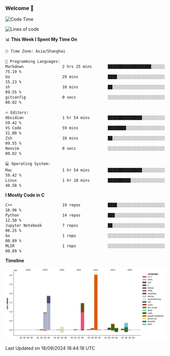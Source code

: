 ### Welcome 👋

<!--START_SECTION:waka-->
![Code Time](http://img.shields.io/badge/Code%20Time-1%2C563%20hrs%2039%20mins-blue)

![Lines of code](https://img.shields.io/badge/From%20Hello%20World%20I%27ve%20Written-8.7%20million%20lines%20of%20code-blue)

📊 **This Week I Spent My Time On** 

```text
🕑︎ Time Zone: Asia/Shanghai

💬 Programming Languages: 
Markdown                 2 hrs 25 mins       ███████████████████░░░░░░   75.19 % 
Go                       29 mins             ████░░░░░░░░░░░░░░░░░░░░░   15.23 % 
sh                       18 mins             ██░░░░░░░░░░░░░░░░░░░░░░░   09.55 % 
gitconfig                0 secs              ░░░░░░░░░░░░░░░░░░░░░░░░░   00.02 % 

🔥 Editors: 
Obsidian                 1 hr 54 mins        ███████████████░░░░░░░░░░   59.42 % 
VS Code                  59 mins             ████████░░░░░░░░░░░░░░░░░   31.00 % 
Zsh                      18 mins             ██░░░░░░░░░░░░░░░░░░░░░░░   09.55 % 
Neovim                   0 secs              ░░░░░░░░░░░░░░░░░░░░░░░░░   00.02 % 

💻 Operating System: 
Mac                      1 hr 54 mins        ███████████████░░░░░░░░░░   59.42 % 
Linux                    1 hr 18 mins        ██████████░░░░░░░░░░░░░░░   40.58 % 
```

**I Mostly Code in C** 

```text
C++                      19 repos            ████░░░░░░░░░░░░░░░░░░░░░   16.96 % 
Python                   14 repos            ███░░░░░░░░░░░░░░░░░░░░░░   12.50 % 
Jupyter Notebook         7 repos             ██░░░░░░░░░░░░░░░░░░░░░░░   06.25 % 
Go                       1 repo              ░░░░░░░░░░░░░░░░░░░░░░░░░   00.89 % 
MLIR                     1 repo              ░░░░░░░░░░░░░░░░░░░░░░░░░   00.89 % 
```



**Timeline**

![Lines of Code chart](https://raw.githubusercontent.com/Bohan-hu/Bohan-hu/master/assets/bar_graph.png)


 Last Updated on 18/09/2024 18:44:18 UTC
<!--END_SECTION:waka-->



